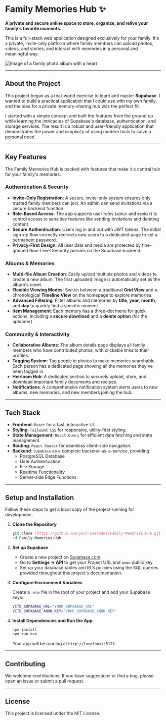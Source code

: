 # Family Memories Hub ✨

**A private and secure online space to store, organize, and relive your family’s favorite moments.**

This is a full-stack web application designed exclusively for your family. It's a private, invite-only platform where family members can upload photos, videos, and stories, and interact with memories in a personal and meaningful way.

![Image of a family photo album with a heart](https://i.imgur.com/your-image-url.png)

---

## About the Project

This project began as a real-world exercise to learn and master **Supabase**. I wanted to build a practical application that I could use with my own family, and the idea for a private memory-sharing hub was the perfect fit.

I started with a simple concept and built the features from the ground up while learning the intricacies of Supabase's database, authentication, and storage services. The result is a robust and user-friendly application that demonstrates the power and simplicity of using modern tools to solve a personal need.

---

## Key Features

The Family Memories Hub is packed with features that make it a central hub for your family's memories.

### **Authentication & Security**

* **Invite-Only Registration**: A secure, invite-only system ensures only trusted family members can join. An admin can send invitations via a secure backend function.
* **Role-Based Access**: The app supports user roles (`admin` and `member`) to control access to sensitive features like sending invitations and deleting content.
* **Secure Authentication**: Users log in and out with JWT tokens. The initial sign-up flow correctly redirects new users to a dedicated page to set a permanent password.
* **Privacy-First Design**: All user data and media are protected by fine-grained Row-Level Security policies on the Supabase backend.

### **Albums & Memories**

* **Multi-file Album Creation**: Easily upload multiple photos and videos to create a new album. The first uploaded image is automatically set as the album's cover.
* **Flexible Viewing Modes**: Switch between a traditional **Grid View** and a chronological **Timeline View** on the homepage to explore memories.
* **Advanced Filtering**: Filter albums and memories by **title**, **year**, **month**, and **day** to quickly find a specific moment.
* **Item Management**: Each memory has a three-dot menu for quick actions, including a **secure download** and a **delete option** (for the uploader).

### **Community & Interactivity**

* **Collaborative Albums**: The album details page displays all family members who have contributed photos, with clickable links to their profiles.
* **Tagging System**: Tag people in photos to make memories searchable. Each person has a dedicated page showing all the memories they've been tagged in.
* **Heirloom Hub**: A dedicated section to securely upload, store, and download important family documents and recipes.
* **Notifications**: A comprehensive notification system alerts users to new albums, new memories, and new members joining the hub.

---

## Tech Stack

* **Frontend**: `React` for a fast, interactive UI.
* **Styling**: `Tailwind CSS` for responsive, utility-first styling.
* **State Management**: `React Query` for efficient data fetching and state management.
* **Routing**: `React Router` for seamless client-side navigation.
* **Backend**: `Supabase` as a complete backend-as-a-service, providing:
    * PostgreSQL Database
    * User Authentication
    * File Storage
    * Realtime Functionality
    * Server-side Edge Functions

---

## Setup and Installation

Follow these steps to get a local copy of the project running for development.

1.  **Clone the Repository**

    ```bash
    git clone [https://github.com/your-username/Family-Memories-Hub.git](https://github.com/your-username/Family-Memories-Hub.git)
    cd Family-Memories-Hub
    ```

2.  **Set up Supabase**

    * Create a new project on [Supabase.com](https://supabase.com/).
    * Go to **Settings -> API** to get your Project URL and `anon` public key.
    * Set up your database tables and RLS policies using the SQL queries provided throughout this project's documentation.

3.  **Configure Environment Variables**

    Create a `.env` file in the root of your project and add your Supabase keys:

    ```bash
    VITE_SUPABASE_URL="YOUR_SUPABASE_URL"
    VITE_SUPABASE_ANON_KEY="YOUR_SUPABASE_ANON_KEY"
    ```

4.  **Install Dependencies and Run the App**

    ```bash
    npm install
    npm run dev
    ```

    Your app will be running at `http://localhost:5173`.

---

## Contributing

We welcome contributions! If you have suggestions or find a bug, please open an issue or submit a pull request.

---

## License

This project is licensed under the MIT License.
